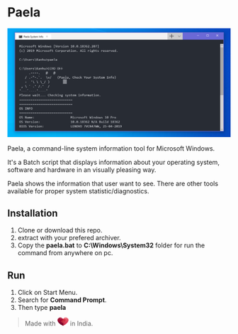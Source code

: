 
# Paela

![Image of Paela](paelaIMG.png)

Paela, a command-line system information tool for Microsoft Windows.

It's a Batch script that displays information about your operating system, software and hardware in an visually pleasing way. 

Paela shows the information that user want to see. There are other tools available for proper system statistic/diagnostics.

## Installation

  1. Clone or download this repo.
  2. extract with your prefered archiver.
  3. Copy the **paela.bat** to **C:\Windows\System32** folder for run the command from anywhere on pc.

## Run
   1. Click on Start Menu.
   2. Search for **Command Prompt**.
   3. Then type **paela**

> Made with ![Love](Love_PNG89.png) in India.